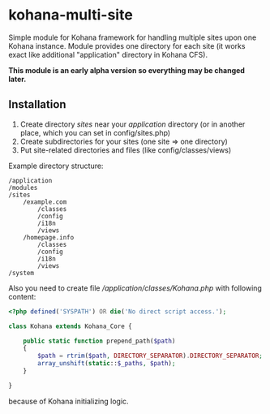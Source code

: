 kohana-multi-site
=================

Simple module for Kohana framework for handling multiple sites upon one Kohana instance.
Module provides one directory for each site (it works exact like additional "application" directory in Kohana CFS).

**This module is an early alpha version so everything may be changed later.**


Installation
------------


1.  Create directory *sites* near your *application* directory (or in another place, which you can set in config/sites.php)
2.  Create subdirectories for your sites (one site => one directory)
3.  Put site-related directories and files (like config/classes/views)

Example directory structure:

    /application
    /modules
    /sites
        /example.com
            /classes
            /config
            /i18n
            /views
        /homepage.info
            /classes
            /config
            /i18n
            /views
    /system

Also you need to create file */application/classes/Kohana.php* with following content:

```php
<?php defined('SYSPATH') OR die('No direct script access.');

class Kohana extends Kohana_Core {

    public static function prepend_path($path)
    {
        $path = rtrim($path, DIRECTORY_SEPARATOR).DIRECTORY_SEPARATOR;
        array_unshift(static::$_paths, $path);
    }

}
```

because of Kohana initializing logic.
